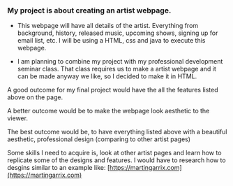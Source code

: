 ### My project is about creating an artist webpage.

+ This webpage will have all details of the artist. Everything from background, history, released music, upcoming shows, signing up for email list, etc. I will be using a HTML, css and java to execute this webpage.

- I am planning to combine my project with my professional development seminar class. That class requires us to make a artist webpage and it can be made anyway we like, so I decided to make it in HTML. 

A good outcome for my final project would have the all the features listed above on the page.

A better outcome would be to make the webpage look aesthetic to the viewer.

The best outcome would be, to have everything listed above with a beautiful aesthetic, professional design (comparing to other artist pages)

Some skills I need to acquire is, look at other artist pages and learn how to replicate some of the designs and features. I would have to research how to desgins similar to an example like: [https://martingarrix.com](https://martingarrix.com)
